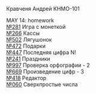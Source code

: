 Кравченя Андрей КНМО-101

MAY 14: homework <br>
[№281](https://acmp.ru/index.asp?main=task&id_task=281) Игра с монеткой<br>
[№266](https://acmp.ru/index.asp?main=task&id_task=266) Кассы<br>
[№502](https://acmp.ru/index.asp?main=task&id_task=502) Лягушонок<br>
[№472](https://acmp.ru/index.asp?main=task&id_task=472) Подарки<br>
[№447](https://acmp.ru/index.asp?main=task&id_task=447) Последняя цифра N!<br>
[№241](https://acmp.ru/index.asp?main=task&id_task=241) Праздники<br>
[№997](https://acmp.ru/index.asp?main=task&id_task=997) Проверка орфографии - 2<br>
[№669](https://acmp.ru/index.asp?main=task&id_task=669) Произведение цифр - 3<br>
[№418](https://acmp.ru/index.asp?main=task&id_task=418) Редактор<br>
[№060](https://acmp.ru/index.asp?main=task&id_task=60) Сверхпростые числа<br>
